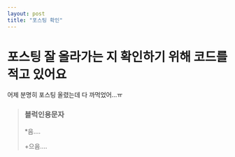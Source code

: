 ```yaml
---
layout: post
title: "포스팅 확인"
---
```


# 포스팅 잘 올라가는 지 확인하기 위해 코드를 적고 있어요

어제 분명히 포스팅 올렸는데 다 까먹었어...ㅠ

> ### 블럭인용문자
> 
> *음....
> 
>  +으음....
